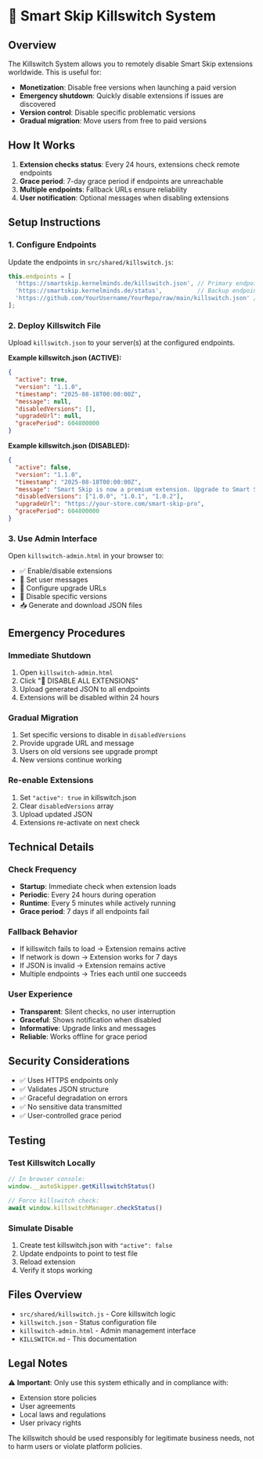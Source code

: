 # 🛑 Smart Skip Killswitch System

## Overview

The Killswitch System allows you to remotely disable Smart Skip extensions worldwide. This is useful for:

- **Monetization**: Disable free versions when launching a paid version
- **Emergency shutdown**: Quickly disable extensions if issues are discovered
- **Version control**: Disable specific problematic versions
- **Gradual migration**: Move users from free to paid versions

## How It Works

1. **Extension checks status**: Every 24 hours, extensions check remote endpoints
2. **Grace period**: 7-day grace period if endpoints are unreachable  
3. **Multiple endpoints**: Fallback URLs ensure reliability
4. **User notification**: Optional messages when disabling extensions

## Setup Instructions

### 1. Configure Endpoints

Update the endpoints in `src/shared/killswitch.js`:

```javascript
this.endpoints = [
  'https://smartskip.kernelminds.de/killswitch.json', // Primary endpoint
  'https://smartskip.kernelminds.de/status',          // Backup endpoint  
  'https://github.com/YourUsername/YourRepo/raw/main/killswitch.json' // GitHub fallback
];
```

### 2. Deploy Killswitch File

Upload `killswitch.json` to your server(s) at the configured endpoints.

**Example killswitch.json (ACTIVE):**
```json
{
  "active": true,
  "version": "1.1.0", 
  "timestamp": "2025-08-18T00:00:00Z",
  "message": null,
  "disabledVersions": [],
  "upgradeUrl": null,
  "gracePeriod": 604800000
}
```

**Example killswitch.json (DISABLED):**
```json
{
  "active": false,
  "version": "1.1.0",
  "timestamp": "2025-08-18T00:00:00Z", 
  "message": "Smart Skip is now a premium extension. Upgrade to Smart Skip Pro for continued access!",
  "disabledVersions": ["1.0.0", "1.0.1", "1.0.2"],
  "upgradeUrl": "https://your-store.com/smart-skip-pro",
  "gracePeriod": 604800000
}
```

### 3. Use Admin Interface

Open `killswitch-admin.html` in your browser to:
- ✅ Enable/disable extensions
- 📝 Set user messages  
- 🔗 Configure upgrade URLs
- 🚫 Disable specific versions
- 📥 Generate and download JSON files

## Emergency Procedures

### Immediate Shutdown
1. Open `killswitch-admin.html`
2. Click "🛑 DISABLE ALL EXTENSIONS"
3. Upload generated JSON to all endpoints
4. Extensions will be disabled within 24 hours

### Gradual Migration 
1. Set specific versions to disable in `disabledVersions`
2. Provide upgrade URL and message
3. Users on old versions see upgrade prompt
4. New versions continue working

### Re-enable Extensions
1. Set `"active": true` in killswitch.json
2. Clear `disabledVersions` array
3. Upload updated JSON
4. Extensions re-activate on next check

## Technical Details

### Check Frequency
- **Startup**: Immediate check when extension loads
- **Periodic**: Every 24 hours during operation  
- **Runtime**: Every 5 minutes while actively running
- **Grace period**: 7 days if all endpoints fail

### Fallback Behavior
- If killswitch fails to load → Extension remains active
- If network is down → Extension works for 7 days  
- If JSON is invalid → Extension remains active
- Multiple endpoints → Tries each until one succeeds

### User Experience
- **Transparent**: Silent checks, no user interruption
- **Graceful**: Shows notification when disabled
- **Informative**: Upgrade links and messages
- **Reliable**: Works offline for grace period

## Security Considerations

- ✅ Uses HTTPS endpoints only
- ✅ Validates JSON structure
- ✅ Graceful degradation on errors
- ✅ No sensitive data transmitted
- ✅ User-controlled grace period

## Testing

### Test Killswitch Locally
```javascript
// In browser console:
window.__autoSkipper.getKillswitchStatus()

// Force killswitch check:
await window.killswitchManager.checkStatus()
```

### Simulate Disable
1. Create test killswitch.json with `"active": false`
2. Update endpoints to point to test file
3. Reload extension
4. Verify it stops working

## Files Overview

- `src/shared/killswitch.js` - Core killswitch logic
- `killswitch.json` - Status configuration file  
- `killswitch-admin.html` - Admin management interface
- `KILLSWITCH.md` - This documentation

## Legal Notes

⚠️ **Important**: Only use this system ethically and in compliance with:
- Extension store policies
- User agreements  
- Local laws and regulations
- User privacy rights

The killswitch should be used responsibly for legitimate business needs, not to harm users or violate platform policies.
